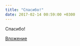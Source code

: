 ```yaml
---
title: "Спасибо!"
date: 2017-02-14 00:59:00 +0300
---
```


Спасибо!

[Вложение](/assets/vk_photos/2/4HyTTfBBHyI.jpg)

